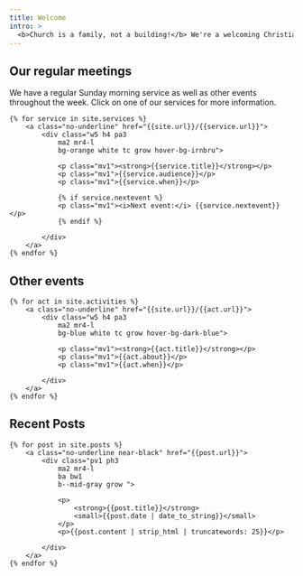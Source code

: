 ```yaml
---
title: Welcome
intro: >
  <b>Church is a family, not a building!</b> We're a welcoming Christian church based on the corner of Canning Road and Milton Street. We believe Jesus is the hope for the world and we want to share that real and lasting joy with you.
---
```

## Our regular meetings
We have a regular Sunday morning service as well as other events throughout the week. Click on one of our services for more information.

<div class="w-100 pv2 flex-l flex-wrap items-center-l">

	{% for service in site.services %}
		<a class="no-underline" href="{{site.url}}/{{service.url}}">
			<div class="w5 h4 pa3
				ma2 mr4-l
				bg-orange white tc grow hover-bg-irnbru">
				
				<p class="mv1"><strong>{{service.title}}</strong></p>
				<p class="mv1">{{service.audience}}</p>
				<p class="mv1">{{service.when}}</p>
				
				{% if service.nextevent %}
				<p class="mv1"><i>Next event:</i> {{service.nextevent}}</p>
				{% endif %}
				
			</div>
		</a>
	{% endfor %}

</div>

## Other events

<div class="w-100 pv2 flex-l flex-wrap items-center-l">

	{% for act in site.activities %}
		<a class="no-underline" href="{{site.url}}/{{act.url}}">
			<div class="w5 h4 pa3
				ma2 mr4-l
				bg-blue white tc grow hover-bg-dark-blue">
				
				<p class="mv1"><strong>{{act.title}}</strong></p>
				<p class="mv1">{{act.about}}</p>
				<p class="mv1">{{act.when}}</p>
				
			</div>
		</a>
	{% endfor %}

</div>	

## Recent Posts

<div class="w-100 pv2 flex-l flex-wrap items-center-l">

	{% for post in site.posts %}
		<a class="no-underline near-black" href="{{post.url}}">
			<div class="pv1 ph3
				ma2 mr4-l
				ba bw1
				b--mid-gray grow ">
				
				<p>
					<strong>{{post.title}}</strong>
					<small>{{post.date | date_to_string}}</small>
				</p>
				<p>{{post.content | strip_html | truncatewords: 25}}</p>
				
			</div>
		</a>
	{% endfor %}

</div>	
